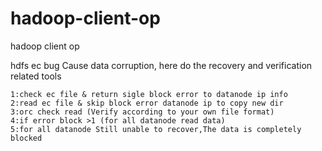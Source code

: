 # hadoop-client-op
hadoop client op

hdfs ec bug
Cause data corruption, here do the recovery and verification related tools

```
1:check ec file & return sigle block error to datanode ip info
2:read ec file & skip block error datanode ip to copy new dir
3:orc check read (Verify according to your own file format)
4:if error block >1 (for all datanode read data)
5:for all datanode Still unable to recover,The data is completely blocked
```
